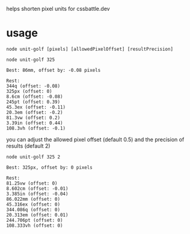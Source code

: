 helps shorten pixel units for cssbattle.dev

# usage

`node unit-golf [pixels] [allowedPixelOffset] [resultPrecision]`

```
node unit-golf 325

Best: 86mm, offset by: -0.08 pixels

Rest:
344q (offset: -0.08)
325px (offset: 0)
8.6cm (offset: -0.08)
245pt (offset: 0.39)
45.3ex (offset: -0.11)
20.3em (offset: -0.2)
81.3vw (offset: 0.2)
3.39in (offset: 0.44)
108.3vh (offset: -0.1)
```

you can adjust the allowed pixel offset (default 0.5) and the precision of results (default 2)

```
node unit-golf 325 2

Best: 325px, offset by: 0 pixels

Rest:
81.25vw (offset: 0)
8.602cm (offset: -0.01)
3.385in (offset: -0.04)
86.022mm (offset: 0)
45.316ex (offset: 0)
344.086q (offset: 0)
20.313em (offset: 0.01)
244.706pt (offset: 0)
108.333vh (offset: 0)
```
